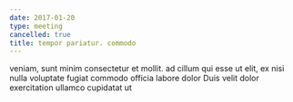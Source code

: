 ```yaml
---
date: 2017-01-20
type: meeting
cancelled: true
title: tempor pariatur. commodo
---
```

veniam, sunt minim consectetur et mollit. ad cillum qui esse ut elit, ex nisi nulla voluptate fugiat commodo officia labore dolor Duis velit dolor exercitation ullamco cupidatat ut